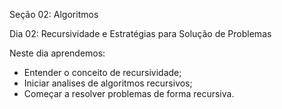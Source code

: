 Seção 02: Algoritmos

Dia 02: Recursividade e Estratégias para Solução de Problemas

Neste dia aprendemos: 
- Entender o conceito de recursividade; 
- Iniciar analises de algoritmos recursivos; 
- Começar a resolver problemas de forma recursiva. 


